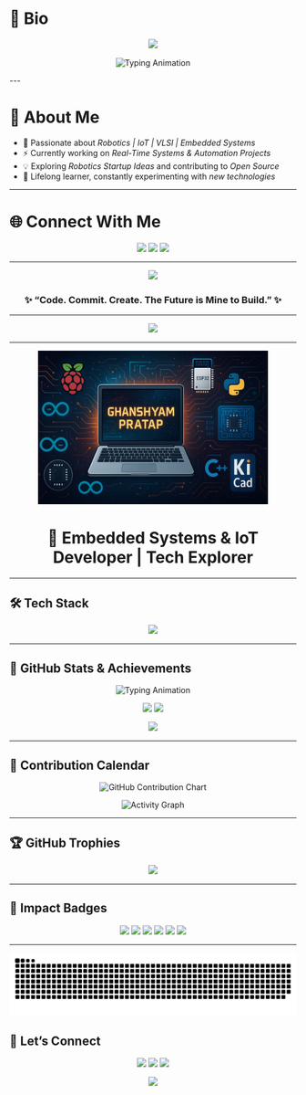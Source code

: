 # 📝 Bio
<!-- Header -->
<p align="center">
  <img src="https://capsule-render.vercel.app/api?type=waving&color=0:ff9966,100:ff5e62&height=200&section=header&text=👋%20Hi,%20I'm%20Ghanshyam%20Pratap&fontSize=35&fontColor=ffffff&animation=fadeIn&fontAlignY=35" />
</p>

<!-- Typing Animation (Fixed) -->
<p align="center">
  <img
    src="https://readme-typing-svg.demolab.com?font=Fira+Code&size=24&duration=2500&pause=700&color=00FFB3&center=true&vCenter=true&repeat=true&width=1000&height=60&lines=🚀%20Innovator%20%7C%20Engineer%20%7C%20Creator;🤖%20Robotics%20%7C%20IoT%20%7C%20VLSI%20%7C%20Embedded%20Systems;⚡%20Real-Time%20Systems%20%26%20Automation;🌎%20Open%20Source%20%7C%20Startup%20Collaboration;🔥%20Turning%20Ideas%20Into%20Reality"
    alt="Typing Animation"
  />
</p>
---

# 🌟 About Me  

- 🤖 Passionate about *Robotics | IoT | VLSI | Embedded Systems*  
- ⚡ Currently working on *Real-Time Systems & Automation Projects*  
- 💡 Exploring *Robotics Startup Ideas* and contributing to *Open Source*  
- 🌱 Lifelong learner, constantly experimenting with *new technologies*  

---

# 🌐 Connect With Me  

<p align="center">
  <a href="mailto:ghanshyamsingh85165@gmail.com"><img src="https://img.shields.io/badge/Email-D14836?style=for-the-badge&logo=gmail&logoColor=white"/></a>
  <a href="https://www.instagram.com/ghanshyam__pratap_singh"><img src="https://img.shields.io/badge/Instagram-E4405F?style=for-the-badge&logo=instagram&logoColor=white"/></a>
  <a href="https://www.linkedin.com/in/ghanshyampratapsingh"><img src="https://img.shields.io/badge/LinkedIn-0A66C2?style=for-the-badge&logo=linkedin&logoColor=white"/></a>
</p>

---

<p align="center">
  <img src="https://media.giphy.com/media/l41lFw057lAJQMwg0/giphy.gif" width="200" />  
</p>

<h3 align="center">✨ “Code. Commit. Create. The Future is Mine to Build.” ✨</h3>

---

<!-- Footer -->
<p align="center">
  <img src="https://capsule-render.vercel.app/api?type=waving&color=0:00f2fe,100:4facfe&height=120&section=footer" />
</p>

---

<!-- Banner Image -->
<p align="center">
  <img src="https://raw.githubusercontent.com/ghanshyampratap/ghanshyampratap/main/assets/ChatGPT%20Image%20May%201%2C%202025%2C%2004_50_12%20AM.png" alt="banner" width="80%" />
</p>

<h1 align="center">🚀 Embedded Systems & IoT Developer | Tech Explorer</h1>

---

## 🛠 Tech Stack

<p align="center">
  <img src="https://skillicons.dev/icons?i=c,cpp,python,arduino,raspberrypi,linux,git,github,vscode,html,css,js,java" />
</p>

---

## 🚀 GitHub Stats & Achievements

<p align="center">
  <img src="https://readme-typing-svg.demolab.com?font=Fira+Code&size=26&duration=2000&pause=500&color=00FF00&center=true&vCenter=true&width=950&lines=🔥+Innovator+%26+Tech+Enthusiast;📈+500%2B+Commits+%26+Consistent+Contributor;💡+Turning+Ideas+Into+Impactful+Projects;🌎+Open+Source+Lover+%7C+Always+Learning" alt="Typing Animation" />
</p>

<p align="center">
  <img src="https://github-readme-stats.vercel.app/api?username=ghanshyampratap&show_icons=true&theme=radical&hide_border=true&border_radius=15&include_all_commits=true&count_private=true" height="175" />
  <img src="https://github-readme-streak-stats.herokuapp.com?user=ghanshyampratap&theme=radical&hide_border=true&border_radius=15" height="175" />
</p>

<p align="center">
  <img src="https://github-readme-stats.vercel.app/api/top-langs/?username=ghanshyampratap&layout=compact&theme=radical&hide_border=true&border_radius=15" height="165" />
</p>

---

## 📅 Contribution Calendar

<p align="center">
  <img src="https://ghchart.rshah.org/00ccff/ghanshyampratap" alt="GitHub Contribution Chart" width="90%" />
</p>

<p align="center">
  <img src="https://github-readme-activity-graph.vercel.app/graph?username=ghanshyampratap&bg_color=0d1117&color=00ffcc&line=00ffcc&point=ffffff&area=true&hide_border=true" alt="Activity Graph" />
</p>

---

## 🏆 GitHub Trophies

<p align="center">
  <img src="https://github-profile-trophy.vercel.app/?username=ghanshyampratap&theme=matrix&no-bg=true&no-frame=true&margin-w=12&margin-h=12&column=6" />
</p>

---

## 💎 Impact Badges

<p align="center">
  <img src="https://komarev.com/ghpvc/?username=ghanshyampratap&color=brightgreen&style=for-the-badge" />
  <img src="https://img.shields.io/github/followers/ghanshyampratap?style=for-the-badge&color=blue" />
  <img src="https://img.shields.io/github/stars/ghanshyampratap?style=for-the-badge&color=yellow" />
  <img src="https://img.shields.io/badge/Total%20Commits-500%2B-brightgreen?style=for-the-badge&logo=github" />
  <img src="https://img.shields.io/badge/Open%20Source%20Projects-15%2B-blue?style=for-the-badge&logo=github" />
  <img src="https://img.shields.io/badge/Contributions-Active%20Daily-orange?style=for-the-badge&logo=github" />
</p>

---

<!-- Snake Animation -->
<p align="center">
  <img src="https://raw.githubusercontent.com/ghanshyampratap/ghanshyampratap/main/dist/snake.svg" alt="Snake animation" />
</p>



## 💬 Let’s Connect

<p align="center">
  <a href="mailto:ghanshyamsingh85165@gmail.com"><img src="https://img.shields.io/badge/Email-D14836?style=for-the-badge&logo=gmail&logoColor=white"/></a>
  <a href="https://www.instagram.com/ghanshyam__pratap_singh"><img src="https://img.shields.io/badge/Instagram-E4405F?style=for-the-badge&logo=instagram&logoColor=white"/></a>
  <a href="https://www.linkedin.com/in/ghanshyampratapsingh"><img src="https://img.shields.io/badge/LinkedIn-0077B5?style=for-the-badge&logo=linkedin&logoColor=white"/></a>
</p>

<!-- Footer Banner -->
<p align="center">
  <img src="https://capsule-render.vercel.app/api?type=waving&color=0:00f2fe,100:4facfe&height=150&section=footer" />
</p>
